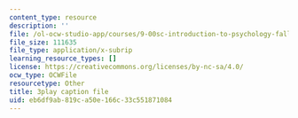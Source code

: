 ```yaml
---
content_type: resource
description: ''
file: /ol-ocw-studio-app/courses/9-00sc-introduction-to-psychology-fall-2011/eb6df9ab819ca50e166c33c551871084_SFPPw6sDHEI.srt
file_size: 111635
file_type: application/x-subrip
learning_resource_types: []
license: https://creativecommons.org/licenses/by-nc-sa/4.0/
ocw_type: OCWFile
resourcetype: Other
title: 3play caption file
uid: eb6df9ab-819c-a50e-166c-33c551871084
---
```

